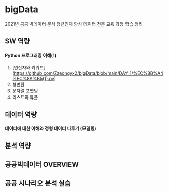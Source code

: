 # bigData
2021년 공공 빅데이터 분석 청년인재 양성 데이터 전문 교육 과정 학습 정리

## SW 역량
#### Python 프로그래밍 이해(1)
1. [연산자와 키워드] (https://github.com/Zzeongyx2/bigData/blob/main/DAY_1/%EC%8B%A4%EC%8A%B5(1).py)
2. 형변환
3. 문자열 포맷팅
4. 리스트와 튜플

## 데이터 역량
#### 데이터에 대한 이해와 정형 데이터 다루기 (모델링)

## 분석 역량

## 공공빅데이터 OVERVIEW

## 공공 시나리오 분석 실습
